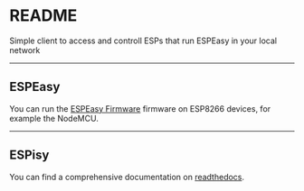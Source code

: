 # README


Simple client to access and controll ESPs that run ESPEasy in your local network

********
## ESPEasy

You can run the [ESPEasy Firmware](https://github.com/letscontrolit/ESPEasy) firmware on ESP8266 devices, for example the NodeMCU.

*******
## ESPisy

You can find a comprehensive documentation on [readthedocs](https://espisy.readthedocs.io).